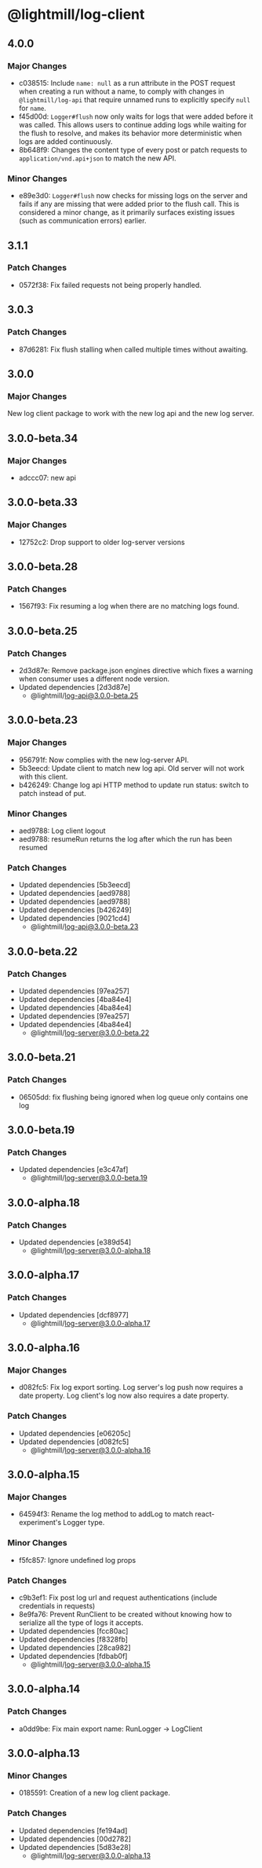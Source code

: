 # @lightmill/log-client

## 4.0.0

### Major Changes

- c038515: Include `name: null` as a run attribute in the POST request when creating a run without a name, to comply with changes in `@lightmill/log-api` that require unnamed runs to explicitly specify `null` for `name`.
- f45d00d: `Logger#flush` now only waits for logs that were added before it was called. This allows users to continue adding logs while waiting for the flush to resolve, and makes its behavior more deterministic when logs are added continuously.
- 8b648f9: Changes the content type of every post or patch requests to `application/vnd.api+json` to match the new API.

### Minor Changes

- e89e3d0: `Logger#flush` now checks for missing logs on the server and fails if any are missing that were added prior to the flush call. This is considered a minor change, as it primarily surfaces existing issues (such as communication errors) earlier.

## 3.1.1

### Patch Changes

- 0572f38: Fix failed requests not being properly handled.

## 3.0.3

### Patch Changes

- 87d6281: Fix flush stalling when called multiple times without awaiting.

## 3.0.0

### Major Changes

New log client package to work with the new log api and the new log server.

## 3.0.0-beta.34

### Major Changes

- adccc07: new api

## 3.0.0-beta.33

### Major Changes

- 12752c2: Drop support to older log-server versions

## 3.0.0-beta.28

### Patch Changes

- 1567f93: Fix resuming a log when there are no matching logs found.

## 3.0.0-beta.25

### Patch Changes

- 2d3d87e: Remove package.json engines directive which fixes a warning when consumer uses a different node version.
- Updated dependencies [2d3d87e]
  - @lightmill/log-api@3.0.0-beta.25

## 3.0.0-beta.23

### Major Changes

- 956791f: Now complies with the new log-server API.
- 5b3eecd: Update client to match new log api. Old server will not work with this client.
- b426249: Change log api HTTP method to update run status: switch to patch instead of put.

### Minor Changes

- aed9788: Log client logout
- aed9788: resumeRun returns the log after which the run has been resumed

### Patch Changes

- Updated dependencies [5b3eecd]
- Updated dependencies [aed9788]
- Updated dependencies [aed9788]
- Updated dependencies [b426249]
- Updated dependencies [9021cd4]
  - @lightmill/log-api@3.0.0-beta.23

## 3.0.0-beta.22

### Patch Changes

- Updated dependencies [97ea257]
- Updated dependencies [4ba84e4]
- Updated dependencies [4ba84e4]
- Updated dependencies [97ea257]
- Updated dependencies [4ba84e4]
  - @lightmill/log-server@3.0.0-beta.22

## 3.0.0-beta.21

### Patch Changes

- 06505dd: fix flushing being ignored when log queue only contains one log

## 3.0.0-beta.19

### Patch Changes

- Updated dependencies [e3c47af]
  - @lightmill/log-server@3.0.0-beta.19

## 3.0.0-alpha.18

### Patch Changes

- Updated dependencies [e389d54]
  - @lightmill/log-server@3.0.0-alpha.18

## 3.0.0-alpha.17

### Patch Changes

- Updated dependencies [dcf8977]
  - @lightmill/log-server@3.0.0-alpha.17

## 3.0.0-alpha.16

### Major Changes

- d082fc5: Fix log export sorting. Log server's log push now requires a date property. Log client's log now also requires a date property.

### Patch Changes

- Updated dependencies [e06205c]
- Updated dependencies [d082fc5]
  - @lightmill/log-server@3.0.0-alpha.16

## 3.0.0-alpha.15

### Major Changes

- 64594f3: Rename the log method to addLog to match react-experiment's Logger type.

### Minor Changes

- f5fc857: Ignore undefined log props

### Patch Changes

- c9b3ef1: Fix post log url and request authentications (include credentials in requests)
- 8e9fa76: Prevent RunClient to be created without knowing how to serialize all the type of logs it accepts.
- Updated dependencies [fcc80ac]
- Updated dependencies [f8328fb]
- Updated dependencies [28ca982]
- Updated dependencies [fdbab0f]
  - @lightmill/log-server@3.0.0-alpha.15

## 3.0.0-alpha.14

### Patch Changes

- a0dd9be: Fix main export name: RunLogger -> LogClient

## 3.0.0-alpha.13

### Minor Changes

- 0185591: Creation of a new log client package.

### Patch Changes

- Updated dependencies [fe194ad]
- Updated dependencies [00d2782]
- Updated dependencies [5d83e28]
  - @lightmill/log-server@3.0.0-alpha.13
